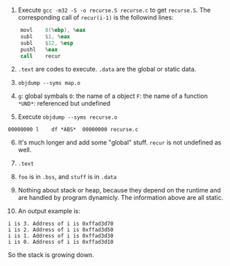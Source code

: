 1. Execute `gcc -m32 -S -o recurse.S recurse.c` to get `recurse.S`.
The corresponding call of `recur(i-1)` is the followind lines:
```asm
	movl	8(%ebp), %eax
	subl	$1, %eax
	subl	$12, %esp
	pushl	%eax
	call	recur
```
2. `.text` are codes to execute.
`.data` are the global or static data.

3. `objdump --syms map.o`

4. `g`: global symbals
`O`: the name of a object
`F`: the name of a function
`*UND*`: referenced but undefined

5. Execute `objdump --syms recurse.o`
```
00000000 l    df *ABS*  00000000 recurse.c
```

6. It's much longer and add some "global" stuff. `recur` is not undefined as well.

7. `.text`

8. `foo` is in `.bss`, and `stuff` is in `.data`

9. Nothing about stack or heap, because they depend on the runtime and are handled by program dynamicly. The information above are all static.

10. An output example is:
```
i is 3. Address of i is 0xffad3d70
i is 2. Address of i is 0xffad3d50
i is 1. Address of i is 0xffad3d30
i is 0. Address of i is 0xffad3d10
```
So the stack is growing down.